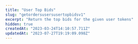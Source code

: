 ```yaml
---
title: "User Top Bids"
slug: "getordersusersusertopbidsv1"
excerpt: "Return the top bids for the given user tokens"
hidden: true
createdAt: "2023-03-24T14:10:57.711Z"
updatedAt: "2023-07-27T19:19:09.098Z"
---
```

